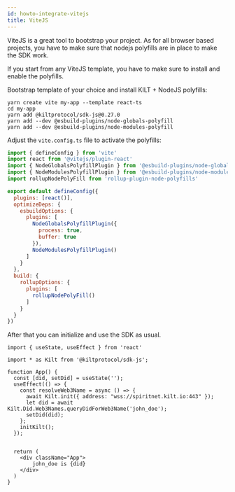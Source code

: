 ```yaml
---
id: howto-integrate-vitejs
title: ViteJS
---
```


ViteJS is a great tool to bootstrap your project. 
As for all browser based projects, you have to make sure that nodejs polyfills are in place to make the SDK work.

If you start from any ViteJS template, you have to make sure to install and enable the polyfills.

Bootstrap template of your choice and install KILT + NodeJS polyfills:
```
yarn create vite my-app --template react-ts
cd my-app
yarn add @kiltprotocol/sdk-js@0.27.0
yarn add --dev @esbuild-plugins/node-globals-polyfill
yarn add --dev @esbuild-plugins/node-modules-polyfill
```

Adjust the `vite.config.ts` file to activate the polyfills:
```js
import { defineConfig } from 'vite'
import react from '@vitejs/plugin-react'
import { NodeGlobalsPolyfillPlugin } from '@esbuild-plugins/node-globals-polyfill'
import { NodeModulesPolyfillPlugin } from '@esbuild-plugins/node-modules-polyfill'
import rollupNodePolyFill from 'rollup-plugin-node-polyfills'

export default defineConfig({
  plugins: [react()],
  optimizeDeps: {
    esbuildOptions: {
      plugins: [
        NodeGlobalsPolyfillPlugin({
          process: true,
          buffer: true
        }),
        NodeModulesPolyfillPlugin()
      ]
    }
  },
  build: {
    rollupOptions: {
      plugins: [
        rollupNodePolyFill()
      ]
    }
  }
})
```

After that you can initialize and use the SDK as usual.

```tsx
import { useState, useEffect } from 'react'

import * as Kilt from '@kiltprotocol/sdk-js';

function App() {
  const [did, setDid] = useState('');
  useEffect(() => {
    const resolveWeb3Name = async () => {
      await Kilt.init({ address: "wss://spiritnet.kilt.io:443" });
      let did = await Kilt.Did.Web3Names.queryDidForWeb3Name('john_doe');
      setDid(did);  
    };
    initKilt();
  });   
  
  
  return (
    <div className="App">
        john_doe is {did}
    </div>
  )
}
```